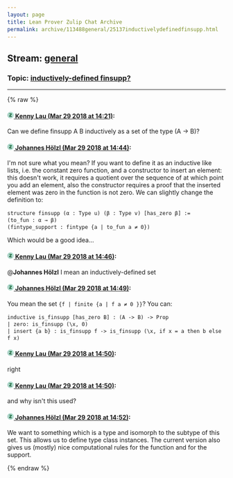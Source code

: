 ```yaml
---
layout: page
title: Lean Prover Zulip Chat Archive 
permalink: archive/113488general/25137inductivelydefinedfinsupp.html
---
```


## Stream: [general](index.html)
### Topic: [inductively-defined finsupp?](25137inductivelydefinedfinsupp.html)

---


{% raw %}
#### [![Click to go to Zulip](../../assets/img/zulip2.png) Kenny Lau (Mar 29 2018 at 14:21)](https://leanprover.zulipchat.com/#narrow/stream/113488-general/topic/inductively-defined%20finsupp%3F/near/124364521):
Can we define finsupp A B inductively as a set of the type (A -> B)?

#### [![Click to go to Zulip](../../assets/img/zulip2.png) Johannes Hölzl (Mar 29 2018 at 14:44)](https://leanprover.zulipchat.com/#narrow/stream/113488-general/topic/inductively-defined%20finsupp%3F/near/124365156):
I'm not sure what you mean?
If you want to define it as an inductive like lists, i.e. the constant zero function, and a constructor to insert an element: this doesn't work, it requires a quotient over the sequence of at which point you add an element, also the constructor requires a proof that the inserted element was zero in the function is not zero. 
We can slightly change the definition to:
```lean
structure finsupp (α : Type u) (β : Type v) [has_zero β] :=
(to_fun : α → β)
(fintype_support : fintype {a | to_fun a ≠ 0})
```
Which would be a good idea...

#### [![Click to go to Zulip](../../assets/img/zulip2.png) Kenny Lau (Mar 29 2018 at 14:46)](https://leanprover.zulipchat.com/#narrow/stream/113488-general/topic/inductively-defined%20finsupp%3F/near/124365223):
@**Johannes Hölzl** I mean an inductively-defined set

#### [![Click to go to Zulip](../../assets/img/zulip2.png) Johannes Hölzl (Mar 29 2018 at 14:49)](https://leanprover.zulipchat.com/#narrow/stream/113488-general/topic/inductively-defined%20finsupp%3F/near/124365286):
You mean the set `{f | finite {a | f a ≠ 0 }}`?
You can:
```lean
inductive is_finsupp [has_zero B] : (A -> B) -> Prop
| zero: is_finsupp (\x, 0)
| insert {a b} : is_finsupp f -> is_finsupp (\x, if x = a then b else f x)
```

#### [![Click to go to Zulip](../../assets/img/zulip2.png) Kenny Lau (Mar 29 2018 at 14:50)](https://leanprover.zulipchat.com/#narrow/stream/113488-general/topic/inductively-defined%20finsupp%3F/near/124365330):
right

#### [![Click to go to Zulip](../../assets/img/zulip2.png) Kenny Lau (Mar 29 2018 at 14:50)](https://leanprover.zulipchat.com/#narrow/stream/113488-general/topic/inductively-defined%20finsupp%3F/near/124365335):
and why isn't this used?

#### [![Click to go to Zulip](../../assets/img/zulip2.png) Johannes Hölzl (Mar 29 2018 at 14:52)](https://leanprover.zulipchat.com/#narrow/stream/113488-general/topic/inductively-defined%20finsupp%3F/near/124365385):
We want to something which is a type and isomorph to the subtype of this set. This allows us to define type class instances. The current version also gives us (mostly) nice computational rules for the function and for the support.


{% endraw %}

